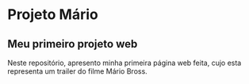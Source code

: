 # Projeto Mário
## Meu primeiro projeto web

Neste repositório, apresento minha primeira página web feita, cujo esta representa um trailer do filme Mário Bross.
